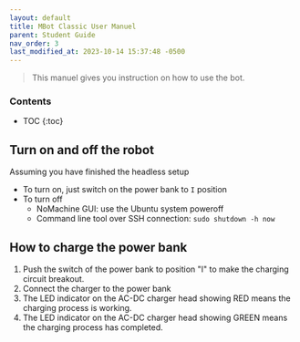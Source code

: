 ```yaml
---
layout: default
title: MBot Classic User Manuel
parent: Student Guide
nav_order: 3
last_modified_at: 2023-10-14 15:37:48 -0500
---
```


> This manuel gives you instruction on how to use the bot.

### Contents
* TOC
{:toc}

## Turn on and off the robot

Assuming you have finished the headless setup
- To turn on, just switch on the power bank to `I` position
- To turn off
    - NoMachine GUI: use the Ubuntu system poweroff
    - Command line tool over SSH connection: `sudo shutdown -h now`

 
## How to charge the power bank
1. Push the switch of the power bank to position "I" to make the charging circuit breakout. 
2. Connect the charger to the power bank
3. The LED indicator on the AC-DC charger head showing RED means the charging process is working. 
4. The LED indicator on the AC-DC charger head showing GREEN means the charging process has completed. 